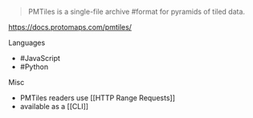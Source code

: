 > PMTiles is a single-file archive #format for pyramids of tiled data. 

https://docs.protomaps.com/pmtiles/

Languages
- #JavaScript
- #Python

Misc
- PMTiles readers use [[HTTP Range Requests]]
- available as a [[CLI]]